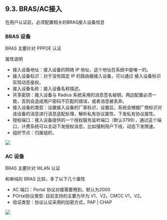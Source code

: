 ## 9.3. BRAS/AC接入

在用户认证前，必须配置相关的BRAS接入设备信息

### BRAS 设备

BRAS 主要针对 PPPOE 认证

属性说明

- 接入设备地址：接入设备的网络 IP 地址，这个地址在系统中是唯一的。
- 接入设备标识：对于没有固定 IP 的路由器接入设备，可以通过 接入设备标识 实现动态鉴权。
- 接入设备名称：接入设备名称描述。
- 共享密钥：接入设备与 Radius 系统采用的消息签名秘钥，两边配置必须一致，否则会造成用户密码不匹配的错误，或者消息被丢弃。
- 接入设备的类型：设置接入设备的厂家标识，设置后，系统会根据厂商标识对该设备的消息进行消息适配处理，解析私有协议属性，下发私有协议属性。
- 授权端口：接入设备提供的一个授权服务监听端口（默认3799），通过这个端口，计费系统可以主动下发授权消息，比如强制用户下线，动态下发限速。
- 组织节点：归属组织。

![](http://static.toughcloud.net/toughsms/tc_20181130144324_27.png)


### AC 设备

BRAS 主要针对 WLAN 认证

和单纯的 BRAS 比较，多了以下几个属性

- AC 端口：Portal 协议对接需要用到，默认为2000
- POrtal协议类型: 目前支持的主要为华为 V1、V2，CMCC V1、V2。
- 验证类型：协议认证采用的加密方式，PAP | CHAP

![](http://static.toughcloud.net/toughsms/tc_20181130145021_28.png)